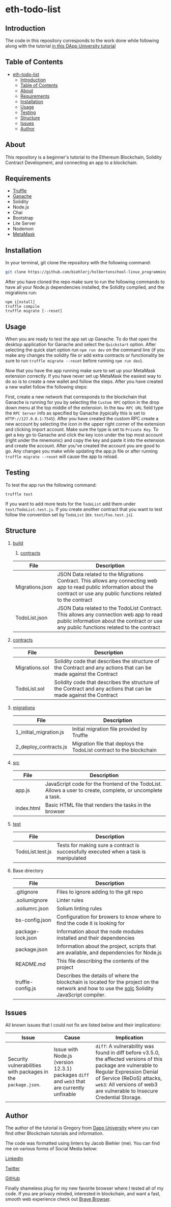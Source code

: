 # eth-todo-list

## Introduction

The code in this repository corresponds to the work done while following along with the tutorial [in this DApp University tutorial](https://www.youtube.com/watch?v=coQ5dg8wM2o)

## Table of Contents

- [eth-todo-list](#eth-todo-list)
  - [Introduction](#Introduction)
  - [Table of Contents](#Table-of-Contents)
  - [About](#About)
  - [Requirements](#Requirements)
  - [Installation](#Installation)
  - [Usage](#Usage)
  - [Testing](#Testing)
  - [Structure](#Structure)
  - [Issues](#Issues)
  - [Author](#Author)

## About

This repository is a beginner's tutorial to the Ethereum Blockchain, Solidity Contract Development, and connecting an app to a blockchain.

## Requirements

- [Truffle](https://www.trufflesuite.com/docs/truffle/getting-started/installation)
- [Ganache](https://www.trufflesuite.com/ganache)
- Solidity
- Node.js
- Chai
- Bootstrap
- Lite Server
- Nodemon
- [MetaMask](https://metamask.io)

## Installation

In your terminal, git clone the repository with the following command:

```bash
git clone https://github.com/biehlerj/holbertonschool-linux_programming
```

After you have cloned the repo make sure to run the following commands to have all your Node.js dependencies installed, the Solidity compiled, and the migrations run:

```npm
npm i[nstall]
truffle compile
truffle migrate [--reset]
```

## Usage

When you are ready to test the app set up Ganache. To do that open the desktop application for Ganache and select the `Quickstart` option. After selecting the quick start option run `npm run dev` on the command line (if you make any changes the solidity file or add extra contracts or functionality be sure to run `truffle migrate --reset` before running `npm run dev`).

Now that you have the app running make sure to set up your MetaMask extension correctly. If you have never set up MetaMask the easiest way to do so is to create a new wallet and follow the steps. After you have created a new wallet follow the following steps:

First, create a new network that corresponds to the blockchain that Ganache is running for you by selecting the `Custom RPC` option in the drop down menu at the top middle of the extension. In the `New RPC URL` field type the `RPC Server` info as specified by Ganache (typically this is set to `HTTP://127.0.0.1:7545`). After you have created the custom RPC create a new account by selecting the icon in the upper right corner of the extension and clicking import account. Make sure the type is set to `Private Key`. To get a key go to Ganache and click the key icon under the top most account (right under the mnemonic) and copy the key and paste it into the extension and create the account. After you've created the account you are good to go. Any changes you make while updating the app.js file or after running `truffle migrate --reset` will cause the app to reload.

## Testing

To test the app run the following command:

```npm
truffle test
```

If you want to add more tests for the `TodoList` add them under `test/TodoList.test.js`. If you create another contract that you want to test follow the convention set by `TodoList` (ex. `test/Foo.test.js`).

## Structure

1. [build](./build)
   1. [contracts](./build/contracts)
   
   | File | Description |
   | ---- | ----------- |
   | Migrations.json | JSON Data related to the Migrations Contract. This allows any connecting web app to read public information about the contract or use any public functions related to the contract |
   | TodoList.json | JSON Data related to the TodoList Contract. This allows any connection web app to read public information about the contract or use any public functions related to the contract |

2. [contracts](./contracts)
   
   | File | Description |
   | ---- | ----------- |
   | Migrations.sol | Solidity code that describes the structure of the Contract and any actions that can be made against the Contract |
   | TodoList.sol | Solidity code that describes the structure of the Contract and any actions that can be made against the Contract |

3. [migrations](./migrations)
   
   | File | Description |
   | ---- | ----------- |
   | 1_initial_migration.js | Initial migration file provided by Truffle |
   | 2_deploy_contracts.js | Migration file that deploys the TodoList contract to the blockchain |

4. [src](./src)
   
   | File | Description |
   | ---- | ----------- |
   | app.js | JavaScript code for the frontend of the TodoList. Allows a user to create, complete, or uncomplete a task. |
   | index.html | Basic HTML file that renders the tasks in the browser |

5. [test](./test)
   
   | File | Description |
   | ---- | ----------- |
   | TodoList.test.js | Tests for making sure a contract is successfully executed when a task is manipulated |

6. Base directory
   
   | File | Description |
   | ---- | ----------- |
   | .gitignore | Files to ignore adding to the git repo |
   | .soliumignore | Linter rules |
   | .soliumrc.json | Solium linting rules |
   | bs-config.json | Configuration for browers to know where to find the code it is looking for |
   | package-lock.json | Information about the node modules installed and their dependencies |
   | package.json | Information about the project, scripts that are available, and dependencies for Node.js |
   | README.md | This file describing the contents of the project |
   | truffle-config.js | Describes the details of where the blockchain is located for the project on the network and how to use the [solc](https://github.com/ethereum/solc-js#readme) Solidity JavaScript compiler. |

## Issues

All known issues that I could not fix are listed below and their implications:

| Issue | Cause | Implication |
| ----- | ----- | ----------- |
| Security vulnerabilities with packages in the `package.json`. | Issue with Node.js (version 12.3.1) packages `diff` and `web3` that are currently unfixable | `diff`: A vulnerability was found in diff before v3.5.0, the affected versions of this package are vulnerable to Regular Expression Denial of Service (ReDoS) attacks, `web3`: All versions of web3 are vulnerable to Insecure Credential Storage. |

## Author

The author of the tutorial is Gregory from [Dapp University](http://www.dappuniversity.com/) where you can find other Blockchain tutorials and information.

The code was formatted using linters by Jacob Biehler (me). You can find me on various forms of Social Media below:

[LinkedIn](https://www.linkedin.com/in/jacob-biehler-475573139/)

[Twitter](https://twitter.com/Biehlerj)

[GitHub](https://github.com/biehlerj)

Finally shameless plug for my new favorite browser where I tested all of my code. If you are privacy minded, interested in blockchain, and want a fast, smooth web experience check out [Brave Browser](https://brave.com/jac110).
